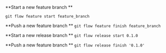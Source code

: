 **Start a new feature branch 
**

```git flow feature start feature_branch```

**Push a new  feature branch
**
```git flow feature finish feature_branch```

**Start a new release branch 
**
```git flow release start 0.1.0 ```

**Push a new  feature branch
**
```git flow release finish '0.1.0'```

